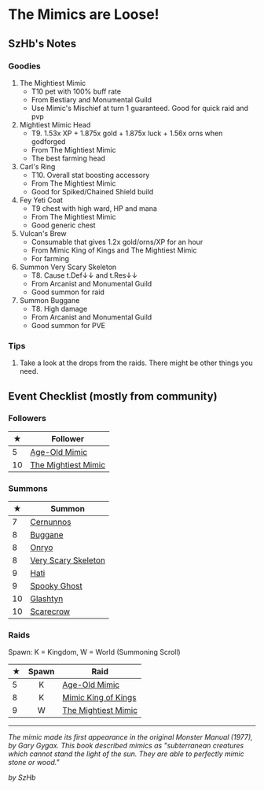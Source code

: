 # The Mimics are Loose!

## SzHb's Notes

### Goodies

1. The Mightiest Mimic
   - T10 pet with 100% buff rate
   - From Bestiary and Monumental Guild
   - Use Mimic's Mischief at turn 1 guaranteed. Good for quick raid and pvp
2. Mightiest Mimic Head
   - T9. 1.53x XP + 1.875x gold + 1.875x luck + 1.56x orns when godforged
   - From The Mightiest Mimic
   - The best farming head
3. Carl's Ring
   - T10. Overall stat boosting accessory
   - From The Mightiest Mimic
   - Good for Spiked/Chained Shield build
4. Fey Yeti Coat
   - T9 chest with high ward, HP and mana
   - From The Mightiest Mimic
   - Good generic chest
5. Vulcan's Brew
   - Consumable that gives 1.2x gold/orns/XP for an hour
   - From Mimic King of Kings and The Mightiest Mimic
   - For farming
6. Summon Very Scary Skeleton
   - T8. Cause t.Def↓↓ and t.Res↓↓
   - From Arcanist and Monumental Guild
   - Good summon for raid
7. Summon Buggane
   - T8. High damage
   - From Arcanist and Monumental Guild
   - Good summon for PVE

### Tips

1. Take a look at the drops from the raids. There might be other things you need.

## Event Checklist (mostly from community)

### Followers

|★|Follower|
|-|-|
|5|[Age-Old Mimic](https://codex.fqegg.top/#/codex/followers/age-old-mimic/)|
|10|[The Mightiest Mimic](https://codex.fqegg.top/#/codex/followers/the-mightiest-mimic/)|

### Summons

|★|Summon|
|-|-|
|7|[Cernunnos](https://codex.fqegg.top/#/codex/spells/summon-cernunnos/)|
|8|[Buggane](https://codex.fqegg.top/#/codex/spells/summon-buggane/)|
|8|[Onryo](https://codex.fqegg.top/#/codex/spells/summon-onryo/)|
|8|[Very Scary Skeleton](https://codex.fqegg.top/#/codex/spells/summon-very-scary-skeleton/)|
|9|[Hati](https://codex.fqegg.top/#/codex/spells/summon-hati/)|
|9|[Spooky Ghost](https://codex.fqegg.top/#/codex/spells/summon-spooky-ghost/)|
|10|[Glashtyn](https://codex.fqegg.top/#/codex/spells/summon-glashtyn/)|
|10|[Scarecrow](https://codex.fqegg.top/#/codex/spells/summon-scarecrow/)|

### Raids

Spawn: K = Kingdom, W = World (Summoning Scroll)

|★|Spawn|Raid|
|-|:-:|-|
|5|K|[Age-Old Mimic](https://codex.fqegg.top/#/codex/raids/age-old-mimic/)|
|8|K|[Mimic King of Kings](https://codex.fqegg.top/#/codex/raids/mimic-king-of-kings/)|
|9|W|[The Mightiest Mimic](https://codex.fqegg.top/#/codex/raids/the-mightiest-mimic/)|

---

*The mimic made its first appearance in the original Monster Manual (1977), by Gary Gygax. This book described mimics as "subterranean creatures which cannot stand the light of the sun. They are able to perfectly mimic stone or wood."*

*by SzHb*